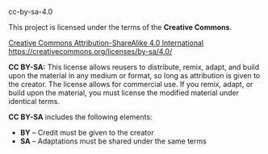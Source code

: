 cc-by-sa-4.0

This project is licensed under the terms of the **Creative Commons**.

[Creative Commons Attribution-ShareAlike 4.0 International](https://creativecommons.org/licenses/by-sa/4.0/)\
<https://creativecommons.org/licenses/by-sa/4.0/>

**CC BY-SA:** This license allows reusers to distribute, remix, adapt, and build upon the material in any medium or format, so long as attribution is given to the creator. The license allows for commercial use. If you remix, adapt, or build upon the material, you must license the modified material under identical terms.

**CC BY-SA** includes the following elements:

- **BY** – Credit must be given to the creator
- **SA** – Adaptations must be shared under the same terms

